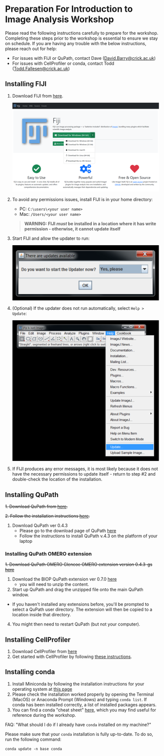 # Preparation For Introduction to Image Analysis Workshop

Please read the following instructions carefully to prepare for the workshop. Completing these steps prior to the workshop is essential to ensure we stay on schedule. If you are having any trouble with the below instructions, please reach out for help:
* For issues with FIJI or QuPath, contact Dave (David.Barry@crick.ac.uk)
* For issues with CellProfiler or conda, contact Todd (Todd.Fallesen@crick.ac.uk)

## Installing FIJI

1. Download FIJI from [here](https://fiji.sc/).

   ![FIJI Webpage](./../assets/FIJI.png)

2. To avoid any permissions issues, install FIJI is in your home directory:
   * PC: `C:\users\<your user name>`
   * Mac: `/Users/<your user name>`

   > **WARNING: FIJI *must* be installed in a location where it has write permission - otherwise, it cannot update itself**

3. Start FIJI and allow the updater to run:

   ![FIJI Updater](./../assets/Updater.png)

4. (Optional) If the updater does not run automatically, select `Help > Update`:

   ![Run FIJI Updater](./../assets/Run_Updater.png)

5. If FIJI produces any error messages, it is most likely because it does not have the necessary permissions to update itself - return to step #2 and double-check the location of the installation.

## Installing QuPath

~~1. Download QuPath from [here](https://qupath.github.io/).~~

~~2. Follow the installation instructions [here](https://qupath.readthedocs.io/en/0.5/docs/intro/installation.html#installation).~~

1. Download QuPath ver 0.4.3
    - Please go to the download page of QuPath [here](https://github.com/qupath/qupath/releases#0.4.3)
    - Follow the instructions to install QuPath v.4.3 on the platform of your laptop

### Installing QuPath OMERO extension
~~1. Download QuPath OMERO Glencoe OMERO extension version 0.4.3-gs [here](https://github.com/glencoesoftware/qupath-extension-omero-web/releases/download/v0.4.3-gs/qupath-extension-omero-web-0.4.3-gs.jar)~~
1. Download the BIOP QuPath extension ver 0.7.0 [here](https://github.com/BIOP/qupath-extension-biop-omero/releases/download/v0.7.0/qupath-extension-biop-omero-0.7.0.zip)
    - you will need to unzip the content.
2. Start up QuPath and drag the unzipped file onto the main QuPath window.
  - If you haven't installed any extensions before, you'll be prompted to select a QuPath user directory. The extension will then be copied to a location inside that directory.
4. You might then need to restart QuPath (but not your computer).

## Installing CellProfiler

1. Download CellProfiler from [here](https://cellprofiler.org/releases)
2. Get started with CellProfiler by following [these instructions](https://cellprofiler.org/getting-started).

## Installing conda

1. Install Miniconda by following the installation instructions for your operating system at [this page](https://docs.anaconda.com/free/miniconda/miniconda-install/)
2. Please check the installation worked properly by opening the Terminal (MacOS) or Anaconda Prompt (Windows) and typing `conda list`. If conda has been installed correctly, a list of installed packages appears.
3. You can find a conda "cheat sheet" [here](https://conda.io/projects/conda/en/latest/_downloads/843d9e0198f2a193a3484886fa28163c/conda-cheatsheet.pdf), which you may find useful for reference during the workshop. 

FAQ: "What should I do if I already have `conda` installed on my machine?"

Please make sure that your `conda` installation is fully up-to-date. To do so, run the following command:
```
conda update -n base conda
```

